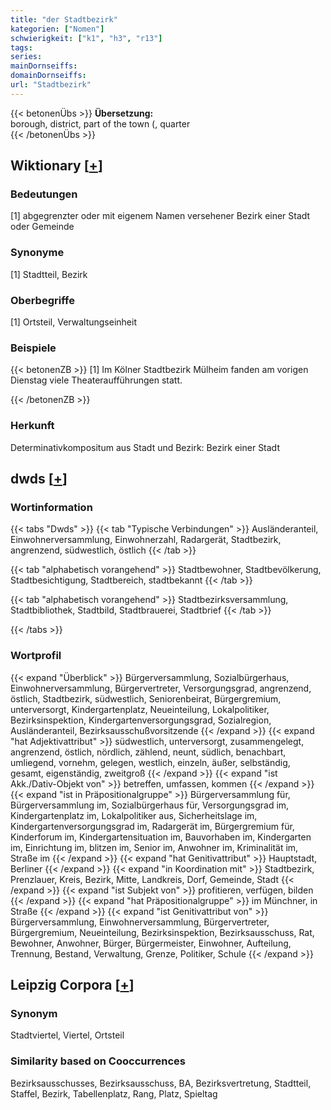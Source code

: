 ```yaml
---
title: "der Stadtbezirk"
kategorien: ["Nomen"]
schwierigkeit: ["k1", "h3", "r13"]
tags:
series:
mainDornseiffs:
domainDornseiffs:
url: "Stadtbezirk"
---
```


{{< betonenÜbs >}}
**Übersetzung:**  
borough, district, part of the town (, quarter  
{{< /betonenÜbs >}}

## Wiktionary [[+](https://de.wiktionary.org/wiki/Stadtbezirk)]

### Bedeutungen
[1] abgegrenzter oder mit eigenem Namen versehener Bezirk einer Stadt oder Gemeinde  

### Synonyme
[1] Stadtteil, Bezirk  

### Oberbegriffe
[1] Ortsteil, Verwaltungseinheit  

### Beispiele
{{< betonenZB >}}
[1] Im Kölner Stadtbezirk Mülheim fanden am vorigen Dienstag viele Theateraufführungen statt.  

{{< /betonenZB >}}
### Herkunft
Determinativkompositum aus Stadt und Bezirk: Bezirk einer Stadt  



## dwds [[+](https://www.dwds.de/wb/Stadtbezirk)]

### Wortinformation
{{< tabs "Dwds" >}}
{{< tab "Typische Verbindungen" >}}
Ausländeranteil, Einwohnerversammlung, Einwohnerzahl, Radargerät, Stadtbezirk, angrenzend, südwestlich, östlich
{{< /tab >}}

{{< tab "alphabetisch vorangehend" >}}
Stadtbewohner, Stadtbevölkerung, Stadtbesichtigung, Stadtbereich, stadtbekannt
{{< /tab >}}

{{< tab "alphabetisch vorangehend" >}}
Stadtbezirksversammlung, Stadtbibliothek, Stadtbild, Stadtbrauerei, Stadtbrief
{{< /tab >}}

{{< /tabs >}}

### Wortprofil
{{< expand "Überblick" >}} Bürgerversammlung, Sozialbürgerhaus, Einwohnerversammlung, Bürgervertreter, Versorgungsgrad, angrenzend, östlich, Stadtbezirk, südwestlich, Seniorenbeirat, Bürgergremium, unterversorgt, Kindergartenplatz, Neueinteilung, Lokalpolitiker, Bezirksinspektion, Kindergartenversorgungsgrad, Sozialregion, Ausländeranteil, Bezirksausschußvorsitzende {{< /expand >}}
{{< expand "hat Adjektivattribut" >}} südwestlich, unterversorgt, zusammengelegt, angrenzend, östlich, nördlich, zählend, neunt, südlich, benachbart, umliegend, vornehm, gelegen, westlich, einzeln, äußer, selbständig, gesamt, eigenständig, zweitgroß {{< /expand >}}
{{< expand "ist Akk./Dativ-Objekt von" >}} betreffen, umfassen, kommen {{< /expand >}}
{{< expand "ist in Präpositionalgruppe" >}} Bürgerversammlung für, Bürgerversammlung im, Sozialbürgerhaus für, Versorgungsgrad im, Kindergartenplatz im, Lokalpolitiker aus, Sicherheitslage im, Kindergartenversorgungsgrad im, Radargerät im, Bürgergremium für, Kinderforum im, Kindergartensituation im, Bauvorhaben im, Kindergarten im, Einrichtung im, blitzen im, Senior im, Anwohner im, Kriminalität im, Straße im {{< /expand >}}
{{< expand "hat Genitivattribut" >}} Hauptstadt, Berliner {{< /expand >}}
{{< expand "in Koordination mit" >}} Stadtbezirk, Prenzlauer, Kreis, Bezirk, Mitte, Landkreis, Dorf, Gemeinde, Stadt {{< /expand >}}
{{< expand "ist Subjekt von" >}} profitieren, verfügen, bilden {{< /expand >}}
{{< expand "hat Präpositionalgruppe" >}} im Münchner, in Straße {{< /expand >}}
{{< expand "ist Genitivattribut von" >}} Bürgerversammlung, Einwohnerversammlung, Bürgervertreter, Bürgergremium, Neueinteilung, Bezirksinspektion, Bezirksausschuss, Rat, Bewohner, Anwohner, Bürger, Bürgermeister, Einwohner, Aufteilung, Trennung, Bestand, Verwaltung, Grenze, Politiker, Schule {{< /expand >}}

## Leipzig Corpora [[+](https://corpora.uni-leipzig.de/en/res?word=Stadtbezirk&corpusId=deu_newscrawl-public_2018)]


### Synonym
Stadtviertel, Viertel, Ortsteil


### Similarity based on Cooccurrences
Bezirksausschusses, Bezirksausschuss, BA, Bezirksvertretung, Stadtteil, Staffel, Bezirk, Tabellenplatz, Rang, Platz, Spieltag

